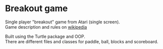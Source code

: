 # Breakout game
Single player "breakout" game from Atari (single screen).<br>
Game description and rules on [wikipedia](https://en.wikipedia.org/wiki/Breakout_(video_game))

Built using the Turtle package and OOP.<br>
There are different files and classes for paddle, ball, blocks and scoreboard.
